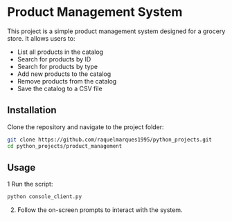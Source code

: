 # Product Management System

This project is a simple product management system designed for a grocery store. It allows users to:

- List all products in the catalog
- Search for products by ID
- Search for products by type
- Add new products to the catalog
- Remove products from the catalog
- Save the catalog to a CSV file


## Installation
Clone the repository and navigate to the project folder:

```bash
git clone https://github.com/raquelmarques1995/python_projects.git
cd python_projects/product_management
```

## Usage
1 Run the script:
```bash
python console_client.py
```
2. Follow the on-screen prompts to interact with the system.
